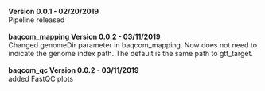 <b> Version 0.0.1 - 02/20/2019 </b><br>
  Pipeline released<br><br>
<b> baqcom_mapping Version 0.0.2 - 03/11/2019 </b><br>
Changed genomeDir parameter in baqcom_mapping. Now does not need to indicate the genome index path. The default is the same path to gtf_target.<br><br>
<b> baqcom_qc Version 0.0.2 - 03/11/2019 </b><br>
added FastQC plots
